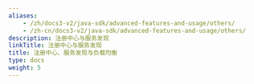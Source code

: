 ```yaml
---
aliases:
    - /zh/docs3-v2/java-sdk/advanced-features-and-usage/others/
    - /zh-cn/docs3-v2/java-sdk/advanced-features-and-usage/others/
description: 注册中心与服务发现
linkTitle: 注册中心与服务发现
title: 注册中心、服务发现与负载均衡
type: docs
weight: 5
---
```

